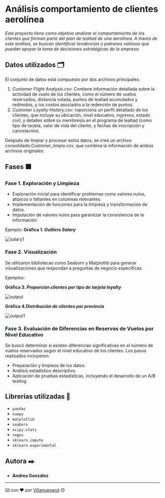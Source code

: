# Análisis comportamiento de clientes aerolínea

_Este proyecto tiene como objetivo analizar el comportamiento de los clientes que forman parte del plan de lealtad de una aerolínea. A través de este análisis, se buscan identificar tendencias o patrones valiosos que puedan apoyar la toma de decisiones estratégicas de la empresa._

## Datos utilizados  🗂️
El conjunto de datos está compuesto por dos archivos principales:
1. _Customer Flight Analysis.csv_: Contiene información detallada sobre la actividad de vuelo de los clientes, como el número de vuelos reservados, distancia volada, puntos de lealtad acumulados y redimidos, y los costos asociados a la redención de puntos.
2. _Customer Loyalty History.csv_: roporciona un perfil detallado de los clientes, que incluye su ubicación, nivel educativo, ingresos, estado civil, y detalles sobre su membresía en el programa de lealtad (como tipo de tarjeta, valor de vida del cliente, y fechas de inscripción y cancelación).
   
Después de limpiar y procesar estos datos, se creó un archivo consolidado:_Customer_limpio.csv_, que combina la información de ambos archivos originales.



## Fases  🟧

### **Fase 1. Exploración y Limpieza**
- Exploración inicial para identificar problemas como valores nulos, atípicos o faltantes en columnas relevantes.
- Implementación de funciones para la limpieza y transformación de datos.
- Imputación de valores nulos para garantizar la consistencia de la información.

Ejemplo:
**Gráfica 1. _Outliers Salary_**

![salary1](https://github.com/user-attachments/assets/b2914d7c-a23e-4997-90c4-5cd29892ef77)

### **Fase 2. Visualización**

Se utilizaron bibliotecas como Seaborn y Matplotlib para generar visualizaciones que respondan a preguntas de negocio específicas.

Ejemplos:

**Gráfica 3. _Proporción clientes por tipo de tarjeta loyalty_**

![output](https://github.com/user-attachments/assets/554ba9cb-9085-4246-b37e-e0e32e369b63)

**Gráfica 4._Distribución de clientes por provincia_**

![output1](https://github.com/user-attachments/assets/5e98ecdc-f60a-4cba-bbe7-d1f41ab38d04)

### **Fase 3. Evaluación de Diferencias en Reservas de Vuelos por Nivel Educativo**

Se buscó determinar si existen diferencias significativas en el número de vuelos reservados según el nivel educativo de los clientes. Los pasos realizados incluyeron:
- Preparación y limpieza de los datos.
- Análisis estadístico descriptivo.
- Aplicación de pruebas estadísticas, incluyendo el desarrollo de un A/B testing.


## Librerías utilizadas  🔧
- `pandas`
- `numpy`
- `matplotlib`
- `seaborn`
- `scipy.stats`
- `regex`
- `sklearn.impute`
- `sklearn.experimental`


## Autora ✒️

* **Andrea González** 





---
⌨️ con ❤️ por [Villanuevand](https://github.com/Villanuevand) 😊
